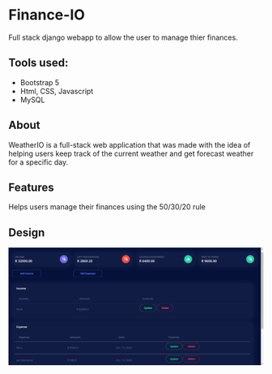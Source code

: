 # Finance-IO
Full stack django webapp to allow the user to manage thier finances.

## Tools used: 
- Bootstrap 5
- Html, CSS, Javascript
- MySQL

## About 
WeatherIO is a full-stack web application that was made with the idea of helping users keep track of the current weather and get forecast weather for a specific day.  

## Features
Helps users manage their finances using the 50/30/20 rule 

## Design
![Screenshot](images/Finance-IO.png) 
